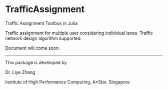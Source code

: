 # TrafficAssignment
Traffic Assignment Toolbox in Julia

Traffic assignment for multiple user considering individual lanes.
Traffic network design algorithm supported.

Document will come soon.

-----------------------------------------------------------------------
This package is developed by

Dr. Liye Zhang 

Institute of High Performance Computing, A*Star, Singapore
